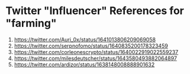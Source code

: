 # Twitter "Influencer" References for "farming"
1) https://twitter.com/Auri_0x/status/1641013806209069058
2) https://twitter.com/serpnofomo/status/1640835200178323459
3) https://twitter.com/corleonescrypto/status/1640022919022559237
4) https://twitter.com/milesdeutscher/status/1643580493882064897
5) https://twitter.com/ardizor/status/1638148008888901632

   